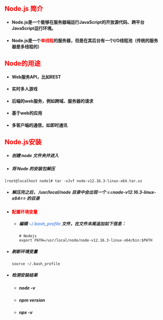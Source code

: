 ## <font color='red'>Node.js 简介</font>



- #### Node.js是一个能够在服务器端运行JavaScript的开放源代码、跨平台JavaScript运行环境。

- #### Node.js是一个<font color='red'>单线程</font>的服务器，但是在其后台有一个I/O线程池（传统的服务器是多线程的）







## <font color='red'>Node的用途</font>



- #### Web服务API，比如REST

- #### 实时多人游戏

- #### 后端的web服务，例如跨域、服务器的请求

- #### 基于web的应用

- #### 多客户端的通信，如即时通讯







## <font color='red'>Node.js安装</font>



- ##### 创建 node ⽂件夹并进⼊ 

- ##### 将 Node 的安装包解压

```shell
[root@localhost node]# tar -xJvf node-v12.16.3-linux-x64.tar.xz
```

- ##### 解压完之后， /usr/local/node ⽬录中会出现⼀个 ==node-v12.16.3-linux-x64== 的⽬录

##### 

- #### <font color='red'>配置环境变量</font>

  - ##### 编辑 <font color='cornflowerblue'>~/.bash_profile</font> ⽂件，在⽂件末尾追加如下信息：

    ```properties
    # Nodejs
    export PATH=/usr/local/node/node-v12.16.3-linux-x64/bin:$PATH
    ```

- ##### 刷新环境变量

  ```shell
  source ~/.bash_profile
  ```

- ##### 检测安装结果

  - ##### node -v 

  - ##### npm version 

  - ##### npx -v







